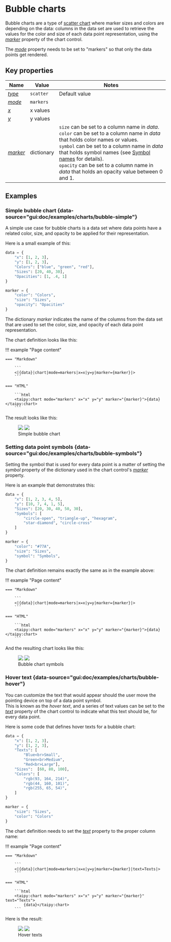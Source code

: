 # Bubble charts

Bubble charts are a type of [scatter chart](scatter.md) where marker sizes and colors are depending
on the data: columns in the data set are used to retrieve the values for the color and size of each
data point representation, using the [*marker*](../chart.md#p-marker) property of the chart control.

The [*mode*](../chart.md#p-mode) property needs to be set to "markers" so that only
the data points get rendered.

## Key properties

| Name            | Value           | Notes   |
| --------------- | ------------------------- | ------------------ |
| [*type*](../chart.md#p-type)      | `scatter`          | Default value  |
| [*mode*](../chart.md#p-mode)      | `markers`          |  |
| [*x*](../chart.md#p-x)            | x values           |  |
| [*y*](../chart.md#p-y)            | y values           |  |
| [*marker*](../chart.md#p-marker)  | dictionary  | `size` can be set to a column name in *data*.<br/>`color` can be set to a column name in *data* that holds color names or values.<br/>`symbol` can be set to a column name in *data* that holds symbol names (see [Symbol names](https://plotly.com/javascript/reference/scatter/#scatter-marker-symbol) for details).<br/>`opacity` can be set to a column name in *data* that holds an opacity value between 0 and 1.  |

## Examples

### Simple bubble chart {data-source="gui:doc/examples/charts/bubble-simple"}

A simple use case for bubble charts is a data set where data points have a related color,
size, and opacity to be applied for their representation.

Here is a small example of this:

```py
data = {
    "x": [1, 2, 3],
    "y": [1, 2, 3],
    "Colors": ["blue", "green", "red"],
    "Sizes": [20, 40, 30],
    "Opacities": [1, .4, 1]
}

marker = {
    "color": "Colors",
    "size": "Sizes",
    "opacity": "Opacities"
}
```

The dictionary *marker* indicates the name of the columns from the data set that
are used to set the color, size, and opacity of each data point representation.

The chart definition looks like this:

!!! example "Page content"

    === "Markdown"

        ```
        <|{data}|chart|mode=markers|x=x|y=y|marker={marker}|>
        ```
  
    === "HTML"

        ```html
        <taipy:chart mode="markers" x="x" y="y" marker="{marker}">{data}</taipy:chart>
        ```

The result looks like this:

<figure>
    <img src="../bubble-simple-d.png" class="visible-dark" />
    <img src="../bubble-simple-l.png" class="visible-light"/>
    <figcaption>Simple bubble chart</figcaption>
</figure>

### Setting data point symbols {data-source="gui:doc/examples/charts/bubble-symbols"}

Setting the symbol that is used for every data point is a matter of setting
the *symbol* property of the dictionary used in the chart control's
[*marker*](../chart.md#p-marker) property.

Here is an example that demonstrates this:

```py
data = {
    "x": [1, 2, 3, 4, 5],
    "y": [10, 7, 4, 1, 5],
    "Sizes": [20, 30, 40, 50, 30],
    "Symbols": [
        "circle-open", "triangle-up", "hexagram",
        "star-diamond", "circle-cross"
    ]
}

marker = {
    "color": "#77A",
    "size": "Sizes",
    "symbol": "Symbols",
}
```

The chart definition remains exactly the same as in the example above:

!!! example "Page content"

    === "Markdown"

        ```
        <|{data}|chart|mode=markers|x=x|y=y|marker={marker}|>
        ```
  
    === "HTML"

        ```html
        <taipy:chart mode="markers" x="x" y="y" marker="{marker}">{data}</taipy:chart>
        ```

And the resulting chart looks like this:

<figure>
    <img src="../bubble-symbols-d.png" class="visible-dark" />
    <img src="../bubble-symbols-l.png" class="visible-light"/>
    <figcaption>Bubble chart symbols</figcaption>
</figure>

### Hover text {data-source="gui:doc/examples/charts/bubble-hover"}

You can customize the text that would appear should the user move the pointing
device on top of a data point symbol.<br/>
This is known as the *hover text*, and a series of text values can be set
to the [*text*](../chart.md#p-text) property of the chart control to indicate
what this text should be, for every data point.

Here is some code that defines hover texts for a bubble chart:

```py
data = {
    "x": [1, 2, 3],
    "y": [1, 2, 3],
    "Texts": [
        "Blue<br>Small",
        "Green<br>Medium",
        "Red<br>Large"],
    "Sizes":  [60, 80, 100],
    "Colors": [
        "rgb(93, 164, 214)",
        "rgb(44, 160, 101)",
        "rgb(255, 65, 54)",
    ]
}

marker = {
    "size": "Sizes",
    "color": "Colors"
}
```

The chart definition needs to set the [*text*](../chart.md#p-text) property to the
proper column name:

!!! example "Page content"

    === "Markdown"

        ```
        <|{data}|chart|mode=markers|x=x|y=y|marker={marker}|text=Texts|>
        ```
  
    === "HTML"

        ```html
        <taipy:chart mode="markers" x="x" y="y" marker="{marker}" text="Texts">
            {data}</taipy:chart>
        ```

Here is the result:

<figure>
    <img src="../bubble-hover-d.png" class="visible-dark" />
    <img src="../bubble-hover-l.png" class="visible-light"/>
    <figcaption>Hover texts</figcaption>
</figure>
